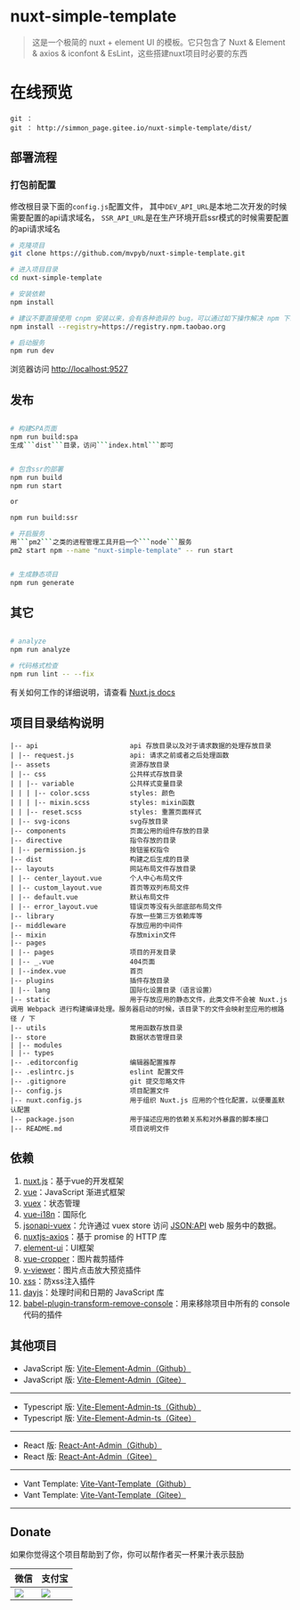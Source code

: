 

# nuxt-simple-template

> 这是一个极简的 nuxt + element UI 的模板。它只包含了 Nuxt & Element & axios & iconfont & EsLint，这些搭建nuxt项目时必要的东西

# 在线预览 

    git ： 
    git ： http://simmon_page.gitee.io/nuxt-simple-template/dist/


## 部署流程

### 打包前配置

修改根目录下面的```config.js```配置文件，
其中```DEV_API_URL```是本地二次开发的时候需要配置的api请求域名，
```SSR_API_URL```是在生产环境开启ssr模式的时候需要配置的api请求域名

```bash
# 克隆项目
git clone https://github.com/mvpyb/nuxt-simple-template.git

# 进入项目目录
cd nuxt-simple-template

# 安装依赖
npm install

# 建议不要直接使用 cnpm 安装以来，会有各种诡异的 bug。可以通过如下操作解决 npm 下载速度慢的问题
npm install --registry=https://registry.npm.taobao.org

# 启动服务
npm run dev


```

浏览器访问 [http://localhost:9527](http://localhost:9527)

## 发布

```bash

# 构建SPA页面
npm run build:spa
生成```dist```目录，访问```index.html```即可


# 包含ssr的部署
npm run build
npm run start

or

npm run build:ssr

# 开启服务
用```pm2```之类的进程管理工具开启一个```node```服务
pm2 start npm --name "nuxt-simple-template" -- run start


# 生成静态项目
npm run generate

```

## 其它

```bash

# analyze
npm run analyze

# 代码格式检查
npm run lint -- --fix

```

有关如何工作的详细说明，请查看 [Nuxt.js docs](https://nuxtjs.org)



## 项目目录结构说明
```
|-- api                       api 存放目录以及对于请求数据的处理存放目录
| |-- request.js              api: 请求之前或者之后处理函数
|-- assets                    资源存放目录
| |-- css                     公共样式存放目录
| | |-- variable              公共样式变量目录
| | | |-- color.scss          styles: 颜色
| | | |-- mixin.scss          styles: mixin函数
| | |-- reset.scss            styles: 重置页面样式
| |-- svg-icons               svg存放目录
|-- components                页面公用的组件存放的目录
|-- directive                 指令存放的目录
| |-- permission.js           按钮鉴权指令
|-- dist                      构建之后生成的目录
|-- layouts                   网站布局文件存放目录
| |-- center_layout.vue       个人中心布局文件
| |-- custom_layout.vue       首页等双列布局文件
| |-- default.vue             默认布局文件
| |-- error_layout.vue        错误页等没有头部底部布局文件
|-- library                   存放一些第三方依赖库等
|-- middleware                存放应用的中间件
|-- mixin                     存放mixin文件
|-- pages                   
| |-- pages                   项目的开发目录
| |-- _.vue                   404页面
| |--index.vue                首页
|-- plugins                   插件存放目录
| |-- lang                    国际化设置目录（语言设置）
|-- static                    用于存放应用的静态文件，此类文件不会被 Nuxt.js 调用 Webpack 进行构建编译处理。服务器启动的时候，该目录下的文件会映射至应用的根路径 / 下
|-- utils                     常用函数存放目录
|-- store                     数据状态管理目录
| |-- modules
| |-- types
|-- .editorconfig             编辑器配置推荐
|-- .eslintrc.js              eslint 配置文件
|-- .gitignore                git 提交忽略文件
|-- config.js                 项目配置文件
|-- nuxt.config.js            用于组织 Nuxt.js 应用的个性化配置，以便覆盖默认配置
|-- package.json              用于描述应用的依赖关系和对外暴露的脚本接口
|-- README.md                 项目说明文件
```

## 依赖
1. [nuxt.js](https://nuxtjs.org/)：基于vue的开发框架
2. [vue](https://cn.vuejs.org/index.html)：JavaScript 渐进式框架
3. [vuex](https://vuex.vuejs.org/zh/)：状态管理
4. [vue-i18n](https://kazupon.github.io/vue-i18n/zh/)：国际化
5. [jsonapi-vuex](https://github.com/mrichar1/jsonapi-vuex)：允许通过 vuex store 访问 [JSON:API](https://jsonapi.org/) web 服务中的数据。
6. [nuxtjs-axios](http://www.axios-js.com/zh-cn/docs/nuxtjs-axios.html)：基于 promise 的 HTTP 库
7. [element-ui](https://element.eleme.cn/)：UI框架
8. [vue-cropper](https://www.npmjs.com/package/cropperjs)：图片裁剪插件
9. [v-viewer](https://github.com/mirari/v-viewer)：图片点击放大预览插件
10. [xss](https://www.npmjs.com/package/xss)：防xss注入插件
11. [dayjs](https://www.npmjs.com/package/dayjs)：处理时间和日期的 JavaScript 库
12. [babel-plugin-transform-remove-console](https://www.npmjs.com/package/babel-plugin-transform-remove-console)：用来移除项目中所有的 console 代码的插件

## 其他项目

- JavaScript 版: [Vite-Element-Admin（Github）](https://github.com/mvpyb/vite-element-admin) 
- JavaScript 版: [Vite-Element-Admin（Gitee）](https://gitee.com/simmon_page/vite-element-admin-ts) 

---

- Typescript 版: [Vite-Element-Admin-ts（Github）](https://github.com/mvpyb/vite-element-admin-ts)
- Typescript 版: [Vite-Element-Admin-ts（Gitee）](https://github.com/mvpyb/vite-element-admin-ts)

---

- React 版: [React-Ant-Admin（Github）](https://github.com/mvpyb/react-ant-admin)
- React 版: [React-Ant-Admin（Gitee）](https://gitee.com/simmon_page/react-antd-admin)

---

- Vant Template: [Vite-Vant-Template（Github）](https://github.com/mvpyb/vite-vant-template)
- Vant Template: [Vite-Vant-Template（Gitee）](https://gitee.com/simmon_page/vite-vant-template)

---


## Donate

如果你觉得这个项目帮助到了你，你可以帮作者买一杯果汁表示鼓励 

| 微信 | 支付宝 |
| ------ | ------- |
| [![](http://pic.yupoo.com/454539387/193bac45/70a463c6.png)](bitcoin:)<br /></center> |[![](http://pic.yupoo.com/454539387/42d4b71d/2cb80871.png)](bitcoin:)<br /></center> |
